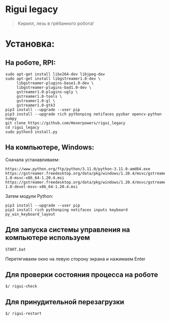 # Rigui legacy
> Кирилл, лезь в грёбанного робота!

# Установка:

## На роботе, RPI: 

```shell
sudo apt-get install libx264-dev libjpeg-dev
sudo apt-get install libgstreamer1.0-dev \
     libgstreamer-plugins-base1.0-dev \
     libgstreamer-plugins-bad1.0-dev \
     gstreamer1.0-plugins-ugly \
     gstreamer1.0-tools \
     gstreamer1.0-gl \
     gstreamer1.0-gtk3
pip3 install --upgrade --user pip
pip3 install --upgrade rich pythonping netifaces pyzbar opencv-python numpy
git clone https://github.com/Hexerpowers/rigui_legacy
cd rigui_legacy
sudo python3 install.py
```

## На компьютере, Windows: 
Сначала устанавливаем:
```shell
https://www.python.org/ftp/python/3.11.0/python-3.11.0-amd64.exe
https://gstreamer.freedesktop.org/data/pkg/windows/1.20.4/msvc/gstreamer-1.0-msvc-x86_64-1.20.4.msi
https://gstreamer.freedesktop.org/data/pkg/windows/1.20.4/msvc/gstreamer-1.0-devel-msvc-x86_64-1.20.4.msi
```
Затем модули Python:
```shell
pip3 install --upgrade --user pip
pip3 install rich pythonping netifaces inputs keyboard py_win_keyboard_layout
```

## Для запуска системы управления на компьютере используем
```shell
START.bat
```
Перетягиваем окно на левую сторону экрана и нажимаем Enter

## Для проверки состояния процесса на роботе
```shell
$/ rigui-check
```

## Для принудительной перезагрузки
```shell
$/ rigui-restart
```